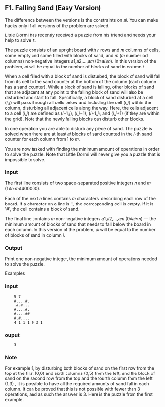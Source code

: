 ## F1. Falling Sand (Easy Version)
The difference between the versions is the constraints on 𝑎𝑖. You can make hacks only if all versions of the problem are solved.

Little Dormi has recently received a puzzle from his friend and needs your help to solve it.

The puzzle consists of an upright board with 𝑛 rows and 𝑚 columns of cells, some empty and some filled with blocks of sand, and 𝑚 (𝑚 number od columns) non-negative integers 𝑎1,𝑎2,…,𝑎𝑚 (0≤𝑎𝑖≤𝑛). In this version of the problem, 𝑎𝑖 will be equal to the number of blocks of sand in column 𝑖.

When a cell filled with a block of sand is disturbed, the block of sand will fall from its cell to the sand counter at the bottom of the column (each column has a sand counter). While a block of sand is falling, other blocks of sand that are adjacent at any point to the falling block of sand will also be disturbed and start to fall. Specifically, a block of sand disturbed at a cell (𝑖,𝑗) will pass through all cells below and including the cell (𝑖,𝑗) within the column, disturbing all adjacent cells along the way. Here, the cells adjacent to a cell (𝑖,𝑗) are defined as (𝑖−1,𝑗), (𝑖,𝑗−1), (𝑖+1,𝑗), and (𝑖,𝑗+1) (if they are within the grid). Note that the newly falling blocks can disturb other blocks.

In one operation you are able to disturb any piece of sand. The puzzle is solved when there are at least 𝑎𝑖 blocks of sand counted in the 𝑖-th sand counter for each column from 1 to 𝑚.

You are now tasked with finding the minimum amount of operations in order to solve the puzzle. Note that Little Dormi will never give you a puzzle that is impossible to solve.

### Input
The first line consists of two space-separated positive integers 𝑛 and 𝑚 (1≤𝑛⋅𝑚≤400000).

Each of the next 𝑛 lines contains 𝑚 characters, describing each row of the board. If a character on a line is '.', the corresponding cell is empty. If it is '#', the cell contains a block of sand.

The final line contains 𝑚 non-negative integers 𝑎1,𝑎2,…,𝑎𝑚 (0≤𝑎𝑖≤𝑛) — the minimum amount of blocks of sand that needs to fall below the board in each column. In this version of the problem, 𝑎𝑖 will be equal to the number of blocks of sand in column 𝑖.

### Output
Print one non-negative integer, the minimum amount of operations needed to solve the puzzle.

Examples



### input
```
    5 7
    #....#.
    .#.#...
    #....#.
    #....##
    #.#....
    4 1 1 1 0 3 1
```

### ouput
```
    3
```

### Note
For example 1, by disturbing both blocks of sand on the first row from the top at the first (0,0) and sixth columns (0,5) from the left, and the block of sand on the second row from the top and the fourth column from the left (1,3) , it is possible to have all the required amounts of sand fall in each column. It can be proved that this is not possible with fewer than 3 operations, and as such the answer is 3. Here is the puzzle from the first example.

